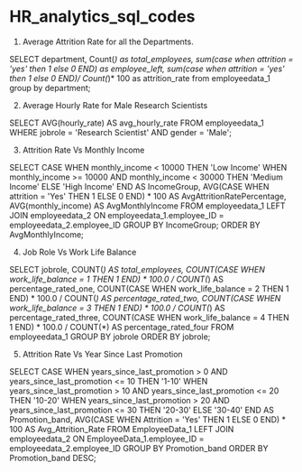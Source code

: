 # HR_analytics_sql_codes

1. Average Attrition Rate for all the Departments. 

SELECT 
department,
Count(*) as total_employees, 
sum(case when attrition = 'yes' then 1 else 0 END) as employee_left, 
sum(case when attrition = 'yes' then 1 else 0 END)/ Count(*)* 100 as attrition_rate
from employeedata_1
group by department;

2. Average Hourly Rate for Male Research Scientists

SELECT 
AVG(hourly_rate) AS avg_hourly_rate
FROM employeedata_1
WHERE jobrole = 'Research Scientist' AND gender = 'Male';


3. Attrition Rate Vs Monthly Income

SELECT 
CASE 
WHEN monthly_income < 10000 THEN 'Low Income'
WHEN monthly_income >= 10000 AND monthly_income < 30000 THEN 'Medium Income'
ELSE 'High Income' END AS IncomeGroup,
AVG(CASE WHEN attrition = 'Yes' THEN 1 ELSE 0 END) * 100 AS AvgAttritionRatePercentage,
AVG(monthly_income) AS AvgMonthlyIncome
FROM employeedata_1
LEFT JOIN employeedata_2 ON employeedata_1.employee_ID = employeedata_2.employee_ID
GROUP BY IncomeGroup; ORDER BY AvgMonthlyIncome;


4. Job Role Vs Work Life Balance

SELECT
jobrole,
COUNT(*) AS total_employees,
COUNT(CASE WHEN work_life_balance = 1 THEN 1 END) * 100.0 / COUNT(*) AS percentage_rated_one,
COUNT(CASE WHEN work_life_balance = 2 THEN 1 END) * 100.0 / COUNT(*) AS percentage_rated_two,
COUNT(CASE WHEN work_life_balance = 3 THEN 1 END) * 100.0 / COUNT(*) AS percentage_rated_three,
COUNT(CASE WHEN work_life_balance = 4 THEN 1 END) * 100.0 / COUNT(*) AS percentage_rated_four
FROM employeedata_1
GROUP BY jobrole
ORDER BY jobrole;


5. Attrition Rate Vs Year Since Last Promotion

SELECT
CASE 
WHEN years_since_last_promotion > 0 AND years_since_last_promotion <= 10 THEN '1-10'
WHEN years_since_last_promotion > 10 AND years_since_last_promotion <= 20 THEN '10-20'
WHEN years_since_last_promotion > 20 AND years_since_last_promotion <= 30 THEN '20-30'
ELSE '30-40' 
END AS Promotion_band,
AVG(CASE WHEN Attrition = 'Yes' THEN 1 ELSE 0 END) * 100 AS Avg_Attrition_Rate
FROM EmployeeData_1
LEFT JOIN employeedata_2 ON EmployeeData_1.employee_ID = employeedata_2.employee_ID
GROUP BY Promotion_band
ORDER BY Promotion_band DESC;









